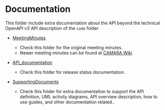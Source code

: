 # Documentation

This folder include extra documentation about the API beyond the technical OpenAPI v3 API description of the `code` folder

* [MeetingMinutes](MeetingMinutes/)
  * Check this folder for the original meeting minutes.
  * Newer meeting minutes can be found at [CAMARA Wiki](https://lf-camaraproject.atlassian.net/wiki/spaces/CAM/pages/14564608/WebRTC+Meeting+Minutes)
  
* [API_documentation](API_documentation/)
  * Check this folder for release status documentation.

* [SupportingDocuments](SupportingDocuments/)
  * Check this folder for extra documentation to support the API definition, UML activity diagrams, API overview description, how to use guides, and other documentation related..

